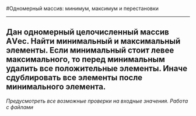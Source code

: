 #Одномерный массив: минимум, максимум и перестановки

---
Дан одномерный целочисленный массив АVес. Найти минимальный и 
максимальный элементы. Если минимальный стоит левее максимального, то
перед минимальным удалить все положительные элементы. Иначе сдублировать
все элементы после минимального элемента.
---

*Предусмотреть все возможные проверки на входные значения. Работа с файлами*
